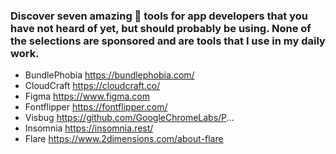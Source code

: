 ### Discover seven amazing 🤯 tools for app developers that you have not heard of yet, but should probably be using. None of the selections are sponsored and are tools that I use in my daily work. 
- BundlePhobia https://bundlephobia.com/
- CloudCraft https://cloudcraft.co/
- Figma https://www.figma.com
- Fontflipper https://fontflipper.com/
- Visbug https://github.com/GoogleChromeLabs/P...
- Insomnia https://insomnia.rest/
- Flare https://www.2dimensions.com/about-flare